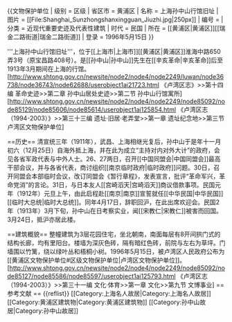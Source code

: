 {{文物保护单位
| 级别 = 区级
| 省区市 = 黄浦区
| 名称 = 上海孙中山行馆旧址
| 图片 = [[File:Shanghai_Sunzhongshanxingguan_Jiuzhi.jpg|250px]]
| 编号 = 
| 分类 = 近现代重要史迹及代表性建筑
| 时代 = 民国
| 所在 = [[黄浦区|黄浦区]][[瑞金二路街道|瑞金二路街道]]
| 登录 = 1996年5月15日
}}

'''上海孙中山行馆旧址'''，位于[[上海市|上海市]][[黄浦区|黄浦区]]淮海中路650弄3号（原宝昌路408号）。是[[孙中山|孙中山]]先生在[[辛亥革命|辛亥革命]]后至1913年3月期间在上海的行馆。<ref name="孙中山行馆寓所">[http://www.shtong.gov.cn/newsite/node2/node4/node2249/luwan/node36738/node36743/node62688/userobject1ai21723.html 《卢湾区志》>>第十四编 革命史迹>>第二章 孙中山居处史迹>>第二节 孙中山行馆寓所]</ref><ref name="卢湾区文物保护单位">[http://www.shtong.gov.cn/newsite/node2/node4/node2249/node85092/node85129/node85606/node85614/userobject1ai125854.html 《卢湾区志（1994-2003）》>>第三十三编 遗址·旧居·老弄堂>>第一章 遗址纪念地>>第三节 卢湾区文物保护单位]</ref>

==历史==
清宣统三年（1911年），武昌、上海相继光复后，孙中山于是年十一月初六（12月25日）自海外抵上海，并在此为成立“主持对内对外大计”的政府，会见各省军政代表与中外人士。26、27两日，召开[[中国同盟会|中国同盟会]]最高干部会议，并与各省代表，商讨组织[[南京临时政府|临时政府]]问题。30日，召开同盟会本部临时会议，改订同盟会《暂行章程》，发表宣言，批评“革命军兴，革命党消”的言论。31日，与日本友人[[宫崎滔天|宫崎滔天]]商议借款事项。民国元年（1912年）元旦上午，由此启程赴[[南京|南京]]宣誓就任[[中华民国|中华民国]][[临时大总统|临时大总统]]。同年4月17日，辞职回沪，在此出席欢迎会。民国2年（1913年）3月下旬，孙中山在日考察实业，闻[[宋教仁|宋教仁]]被害而回国。3月24日，抵沪亦居此楼。<ref name="孙中山行馆寓所"></ref>

==建筑概貌==
整幢建筑为3层花园住宅，坐北朝南，南面每层有8开间拱门式的结构长廊，均有里阳台。楼墙为深灰色砖，隔有暗红色砖，前院与左右为草坪。门墙围以竹篱，绕以绿叶丛和梧桐小树。<ref name="孙中山行馆寓所"></ref><ref name="卢湾区文物保护单位"></ref>1996年5月15日，被卢湾区人民政府公布为[[黄浦区文物保护单位#区级文物保护单位|卢湾区文物保护单位]]。<ref>[http://www.shtong.gov.cn/newsite/node2/node4/node2249/node85092/node85127/node85586/node85597/userobject1ai125793.html 《卢湾区志（1994-2003）》>>第三十一编 文化·体育>>第一章 文化>>第九节 文博事业]</ref>
== 参考文献 ==
{{reflist}}
[[Category:上海名人故居|Category:上海名人故居]]
[[Category:黄浦区建筑物|Category:黄浦区建筑物]]
[[Category:孙中山故居|Category:孙中山故居]]